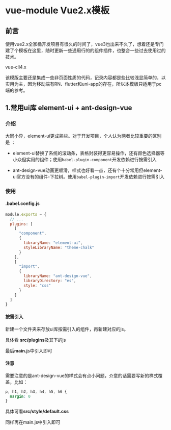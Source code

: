 <!--
 * @Descripttion: readme
 * @Author: Cheng
 * @Date: 2021-05-24 16:46:46
 * @LastEditors: Cheng
 * @LastEditTime: 2021-05-25 16:56:23
-->
# vue-module Vue2.x模板

## 前言

使用vue2.x全家桶开发项目有很久的时间了，vue3也出来不久了，想着还是专门建了个模板在这里，随时更新一些通用行的的组件插件，也整合一些过去使用过的技术。

vue-cli4.x

该模版主要还是集成一些非页面性质的代码，记录内容都是些比较浅显简单的，以实用为主，因为移动端有RN、flutter和uni-app的存在，所以本模版只适用于pc端的参考。

## 1.常用ui库 element-ui + ant-design-vue

### 介绍

大同小异，element-ui更成熟些。对于开发项目，个人认为两者比较重要的区别是 ：

* element-ui替换了系统的滚动条，表格封装得更容易操作，还有颜色选择器等小众但实用的组件；使用`babel-plugin-component`开发依赖进行按需引入

* ant-design-vue动画更顺滑，样式也好看一点，还有个十分常用但element-ui官方没有的组件-下拉树。使用`babel-plugin-import`开发依赖进行按需引入

### 使用

#### .babel.config.js

```javaScript 
module.exports = {
  // ...
  plugins: [
    [
      "component",
      {
        libraryName: "element-ui",
        styleLibraryName: "theme-chalk"
      }
    ],
    [
      "import",
      {
        libraryName: "ant-design-vue",
        libraryDirectory: "es",
        style: "css"
      }
    ]
  ]
}
```

#### 按需引入

新建一个文件夹来存放ui库按需引入的组件，再新建对应的js。

具体看 **src/plugins**及其下的js

最后**main.j**s中引入即可

#### 注意

需要注意的是ant-design-vue的样式会有点小问题，介意的话需要写新的样式覆盖，比如：

```css
p, h1, h2, h3, h4, h5, h6 {
  margin: 0
}
```

具体可看**src/style/default.css**

同样再在main.js中引入即可